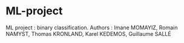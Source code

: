 # ML-project

ML project : binary classification.
Authors : Imane MOMAYIZ, Romain NAMYST, Thomas KRONLAND, Karel KEDEMOS, Guillaume SALLÉ